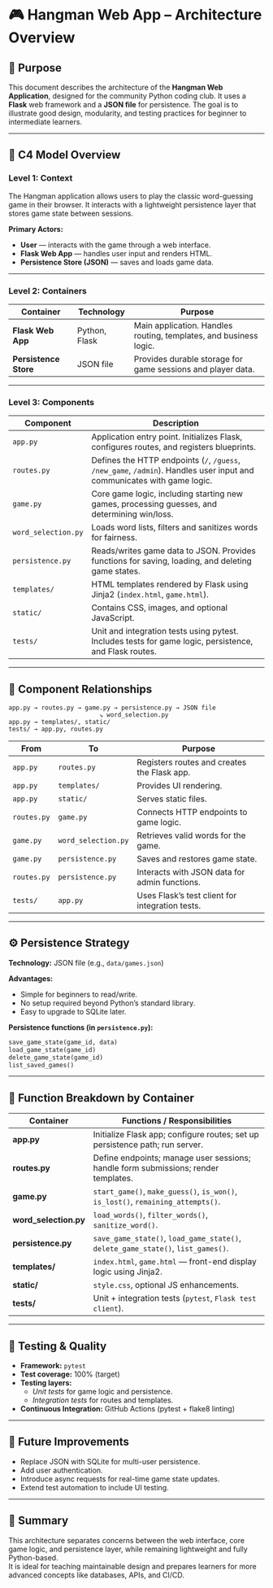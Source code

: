 # 🎮 Hangman Web App – Architecture Overview

## 🧠 Purpose
This document describes the architecture of the **Hangman Web Application**, designed for the community Python coding club. It uses a **Flask** web framework and a **JSON file** for persistence. The goal is to illustrate good design, modularity, and testing practices for beginner to intermediate learners.

---

## 🧩 C4 Model Overview

### Level 1: Context
The Hangman application allows users to play the classic word-guessing game in their browser. It interacts with a lightweight persistence layer that stores game state between sessions.

**Primary Actors:**
- **User** — interacts with the game through a web interface.
- **Flask Web App** — handles user input and renders HTML.
- **Persistence Store (JSON)** — saves and loads game data.

---

### Level 2: Containers

| Container | Technology | Purpose |
|------------|-------------|----------|
| **Flask Web App** | Python, Flask | Main application. Handles routing, templates, and business logic. |
| **Persistence Store** | JSON file | Provides durable storage for game sessions and player data. |

---

### Level 3: Components

| Component | Description |
|------------|--------------|
| `app.py` | Application entry point. Initializes Flask, configures routes, and registers blueprints. |
| `routes.py` | Defines the HTTP endpoints (`/`, `/guess`, `/new_game`, `/admin`). Handles user input and communicates with game logic. |
| `game.py` | Core game logic, including starting new games, processing guesses, and determining win/loss. |
| `word_selection.py` | Loads word lists, filters and sanitizes words for fairness. |
| `persistence.py` | Reads/writes game data to JSON. Provides functions for saving, loading, and deleting game states. |
| `templates/` | HTML templates rendered by Flask using Jinja2 (`index.html`, `game.html`). |
| `static/` | Contains CSS, images, and optional JavaScript. |
| `tests/` | Unit and integration tests using pytest. Includes tests for game logic, persistence, and Flask routes. |

---

## 🔄 Component Relationships

```text
app.py → routes.py → game.py → persistence.py → JSON file
                         ↘ word_selection.py
app.py → templates/, static/
tests/ → app.py, routes.py
```

| From | To | Purpose |
|------|----|----------|
| `app.py` | `routes.py` | Registers routes and creates the Flask app. |
| `app.py` | `templates/` | Provides UI rendering. |
| `app.py` | `static/` | Serves static files. |
| `routes.py` | `game.py` | Connects HTTP endpoints to game logic. |
| `game.py` | `word_selection.py` | Retrieves valid words for the game. |
| `game.py` | `persistence.py` | Saves and restores game state. |
| `routes.py` | `persistence.py` | Interacts with JSON data for admin functions. |
| `tests/` | `app.py` | Uses Flask’s test client for integration tests. |

---

## ⚙️ Persistence Strategy

**Technology:** JSON file (e.g., `data/games.json`)

**Advantages:**
- Simple for beginners to read/write.
- No setup required beyond Python’s standard library.
- Easy to upgrade to SQLite later.

**Persistence functions (in `persistence.py`):**
```python
save_game_state(game_id, data)
load_game_state(game_id)
delete_game_state(game_id)
list_saved_games()
```

---

## 🧩 Function Breakdown by Container

| Container | Functions / Responsibilities |
|------------|------------------------------|
| **app.py** | Initialize Flask app; configure routes; set up persistence path; run server. |
| **routes.py** | Define endpoints; manage user sessions; handle form submissions; render templates. |
| **game.py** | `start_game()`, `make_guess()`, `is_won()`, `is_lost()`, `remaining_attempts()`. |
| **word_selection.py** | `load_words()`, `filter_words()`, `sanitize_word()`. |
| **persistence.py** | `save_game_state()`, `load_game_state()`, `delete_game_state()`, `list_games()`. |
| **templates/** | `index.html`, `game.html` — front-end display logic using Jinja2. |
| **static/** | `style.css`, optional JS enhancements. |
| **tests/** | Unit + integration tests (`pytest`, `Flask test client`). |

---

## 🧪 Testing & Quality
- **Framework:** `pytest`
- **Test coverage:** 100% (target)
- **Testing layers:**
  - *Unit tests* for game logic and persistence.
  - *Integration tests* for routes and templates.
- **Continuous Integration:** GitHub Actions (pytest + flake8 linting)

---

## 🏁 Future Improvements
- Replace JSON with SQLite for multi-user persistence.
- Add user authentication.
- Introduce async requests for real-time game state updates.
- Extend test automation to include UI testing.

---

## 📘 Summary
This architecture separates concerns between the web interface, core game logic, and persistence layer, while remaining lightweight and fully Python-based.  
It is ideal for teaching maintainable design and prepares learners for more advanced concepts like databases, APIs, and CI/CD.
